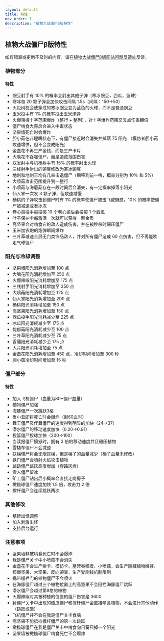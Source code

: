 ```yaml
---
layout: default
title: 特性
nav_order: 3
description: "植物大战僵尸β版特性"
---
```


<script async src="https://pagead2.googlesyndication.com/pagead/js/adsbygoogle.js"></script>
<ins class="adsbygoogle"
     style="display:block; text-align:center;"
     data-ad-layout="in-article"
     data-ad-format="fluid"
     data-ad-client="ca-pub-6942296954592310"
     data-ad-slot="2311879209"></ins>
<script>
     (adsbygoogle = window.adsbygoogle || []).push({});
</script>

## 植物大战僵尸β版特性

如有错漏或更新不及时的内容，请在[植物大战僵尸β版网站问题反馈处](https://docs.qq.com/form/fill/DY2hYVEZJaFdVTmpI?_w_tencentdocx_form=1)反馈。

### 植物部分

#### 特性

  * 豌豆射手有 10% 的概率会射出其他子弹（寒冰豌豆，西瓜，篮球）
  * 寒冰每 20 颗子弹会加快攻击间隔 1.5s（间隔：150→50） 
  * 火炬树桩会使穿过的寒冰豌豆变为蓝色的火球，而不是普通豌豆
  * 玉米投手有 1% 的概率投出玉米炮弹
  * 火爆辣椒十字范围爆炸（整行 + 整列），对十字爆炸范围交叉点伤害翻倍
  * 僵尸啃食大蒜后会进入中毒状态
  * 坚果墙死亡时会爆炸
  * 胆小菇在非睡眠状态下，有僵尸接近时会消失并掉落 75 阳光 （模仿者胆小菇攻速增快，但不会变成阳光）
  * 金盏花不再生产金钱，而是生产卡片
  * 大嘴花不吞噬僵尸，而是造成范围伤害
  * 双发射手与机枪射手有 15% 的概率射出火球
  * 三线射手射出的豌豆修改为寒冰豌豆
  * 地刺和地刺王均有几率击退僵尸（瞬移到前一格，概率分别为 10% 和 5%）
  * 大喷菇攻击范围提升到一整行
  * 小喷菇与海蘑菇存在一段时间后会消失，有一定概率掉落小阳光
  * 仙人掌一次发 3 颗子弹，但攻速减慢
  * 杨桃的子弹攻击到僵尸时有 1% 的概率使僵尸被击飞或魅惑，10% 的概率使僵尸被减速或者冰冻
  * 卷心菜投手每投掷 10 个卷心菜后会投掷 1 个西瓜
  * 叶子保护伞每激活一次就可以获得一颗金币
  * 高坚果会对啃食它的敌人造成伤害，并在被秒杀时碾压僵尸
  * 玉米加农炮的炮弹瞬间爆炸
  * 三叶草减速全屏无门类饰品敌人，并对所有僵尸造成 60 点伤害，但不再能吹走气球僵尸

### 阳光与冷却调整
  * 坚果墙阳光消耗增加至 100 点
  * 大嘴花阳光消耗增加至 250 点
  * 火爆辣椒阳光消耗增加至 175 点
  * 三线射手阳光消耗增加至 350 点
  * 大喷菇阳光消耗增加至 125 点
  * 仙人掌阳光消耗增加至 200 点
  * 杨桃阳光消耗增加至 150 点
  * 高坚果阳光消耗增加至 150 点
  * 西瓜投手阳光消耗减少至 225 点
  * 冰瓜阳光消耗减少至 175 点
  * 忧郁菇阳光消耗减少至 100 点
  * 三叶草阳光消耗减少至 75 点
  * 香蒲阳光消耗减少至 175 点
  * 大蒜阳光消耗增加至 75 点
  * 金盏花阳光消耗增加至 450 点，冷却时间增加至 300 秒
  * 胆小菇冷却时间增加至 15 秒

### 僵尸部分 

#### 特性
  * 加入飞机僵尸（血量为80+僵尸血量）
  * 植物僵尸加强
  * 海豚僵尸一次跳跃3格
  * 当小丑即将死亡时会爆炸（剩60血时）
  * 舞王僵尸及伴舞僵尸的速度得到明显的加快（24→37）
  * 潜水僵尸的移动速度加快（0.20→0.91）
  * 投篮僵尸投球加快（300→100）
  * 当读报僵尸愤怒时，拥有 3 倍的移动速度并且碾压植物
  * 雪橇车僵尸不会减速
  * 扶梯僵尸将会无限搭梯，但是梯子的血量减少（梯子血量未修改）
  * 铁门僵尸会喷射火焰攻击植物
  * 跳跳僵尸跳跃高度增加（套路灰烬）
  * 雪人僵尸留冰
  * 矿工僵尸钻出后小概率会直接走向房子
  * 橄榄球僵尸速度加快 1.5 倍，攻击力 2 倍
  * 撑杆僵尸会连续跳跃两次

### 其他修改

  * 墓碑出怪调整
  * 加入刺激出怪
  * 支持后台运行

### 注意事项

  * 坚果墙非被啃食死亡时不会爆炸
  * 我是僵尸关卡中小喷菇不会消失
  * 金盏花不会生产紫卡、模仿卡、墓碑吞噬者、小喷菇，会生产隐藏植物嫩芽、核爆坚果、大坚果、反向豌豆，生产受刷钱机制限制
  * 携带栅栏门的植物僵尸不会喷火
  * 在海豚僵尸越过三个植物位置上的高坚果不会阻拦海豚僵尸跳跃
  * 潜水僵尸会越过第9格的植物
  * 火爆辣椒对其被种植的位置的僵尸伤害是 3600
  * 锤僵尸关卡中出现的倭瓜僵尸和撑杆僵尸会直接啃食植物，不会进行其他动作（跳跃或砸）
  * 飞机僵尸并不会在我是僵尸关卡食脑
  * 高坚果不能抵挡撑杆僵尸的第一次跳跃
  * 橄榄球僵尸在我是僵尸关卡中啃食向日葵只掉一个阳光
  * 坚果墙被橄榄球僵尸啃食死亡不会爆炸